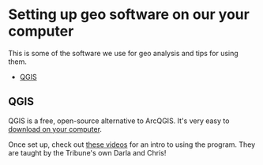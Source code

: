 # Setting up geo software on our your computer

This is some of the software we use for geo analysis and tips for using them.

<!-- START doctoc generated TOC please keep comment here to allow auto update -->
<!-- DON'T EDIT THIS SECTION, INSTEAD RE-RUN doctoc TO UPDATE -->

- [QGIS](#qgis)

<!-- END doctoc generated TOC please keep comment here to allow auto update -->

## QGIS

QGIS is a free, open-source alternative to ArcQGIS. It's very easy to [download on your computer](https://www.qgis.org/en/site/forusers/download.html).

Once set up, check out [these videos](https://journalismcourses.org/mapping.html) for an intro to using the program. They are taught by the Tribune's own Darla and Chris!



